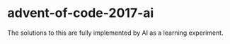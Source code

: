 # advent-of-code-2017-ai
The solutions to this are fully implemented by AI as a learning experiment.
